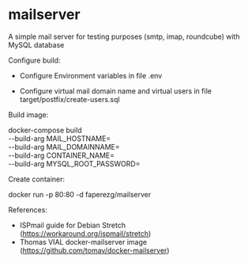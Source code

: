 # mailserver

A simple mail server for testing purposes (smtp, imap, roundcube) with MySQL database

Configure build:

+ Configure Environment variables in file .env

+ Configure virtual mail domain name and virtual users in file target/postfix/create-users.sql

Build image:

docker-compose build \
	--build-arg MAIL_HOSTNAME=<your-hostname> \
	--build-arg MAIL_DOMAINNAME=<your-mail-domain> \
	--build-arg CONTAINER_NAME=<your-container-name> \
	--build-arg MYSQL_ROOT_PASSWORD=<your-mysql-root-password>

Create container:

docker run -p 80:80 -d faperezg/mailserver

References:

- ISPmail guide for Debian Stretch (https://workaround.org/ispmail/stretch)
- Thomas VIAL docker-mailserver image (https://github.com/tomav/docker-mailserver)
